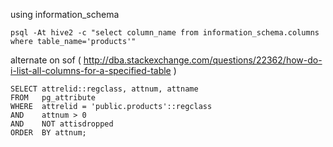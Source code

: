 
using information_schema

    psql -At hive2 -c "select column_name from information_schema.columns where table_name='products'"

alternate on sof ( http://dba.stackexchange.com/questions/22362/how-do-i-list-all-columns-for-a-specified-table )

    SELECT attrelid::regclass, attnum, attname
    FROM   pg_attribute
    WHERE  attrelid = 'public.products'::regclass
    AND    attnum > 0
    AND    NOT attisdropped
    ORDER  BY attnum;
